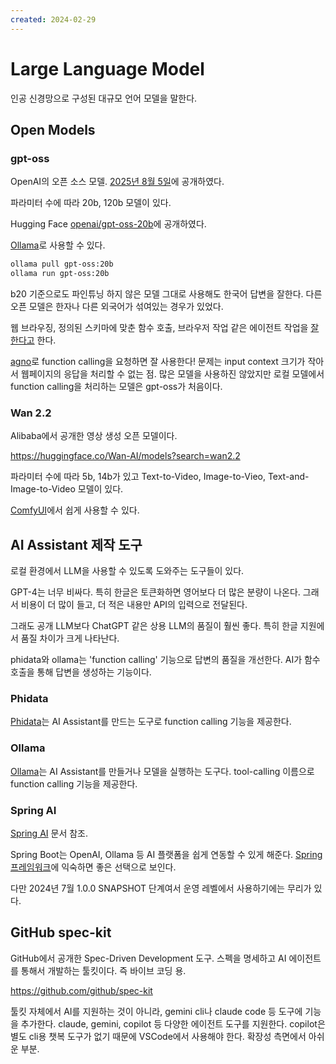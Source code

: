 ```yaml
---
created: 2024-02-29
---
```

# Large Language Model

인공 신경망으로 구성된 대규모 언어 모델을 말한다.

## Open Models

### gpt-oss

OpenAI의 오픈 소스 모델.
[2025년 8월 5일](https://openai.com/index/introducing-gpt-oss/)에 공개하였다.

파라미터 수에 따라 20b, 120b 모델이 있다.

Hugging Face [openai/gpt-oss-20b](https://huggingface.co/openai/gpt-oss-20b)에 공개하였다.

[Ollama](https://ollama.com/library/gpt-oss)로 사용할 수 있다.

```bash
ollama pull gpt-oss:20b
ollama run gpt-oss:20b
```

b20 기준으로도 파인튜닝 하지 않은 모델 그대로 사용해도 한국어 답변을 잘한다.
다른 오픈 모델은 한자나 다른 외국어가 섞여있는 경우가 있었다.

웹 브라우징, 정의된 스키마에 맞춘 함수 호출, 브라우저 작업 같은 에이전트 작업을 [잘 한다고](https://huggingface.co/openai/gpt-oss-20b#tool-use) 한다.

[agno](/docs/wiki/phidata.md)로 function calling을 요청하면 잘 사용한다!
문제는 input context 크기가 작아서 웹페이지의 응답을 처리할 수 없는 점.
많은 모델을 사용하진 않았지만 로컬 모델에서 function calling을 처리하는 모델은 gpt-oss가 처음이다.

### Wan 2.2

Alibaba에서 공개한 영상 생성 오픈 모델이다.

https://huggingface.co/Wan-AI/models?search=wan2.2

파라미터 수에 따라 5b, 14b가 있고 Text-to-Video, Image-to-Vieo, Text-and-Image-to-Video 모델이 있다.

[ComfyUI](/docs/wiki/machine-learning.md#comfyui)에서 쉽게 사용할 수 있다.

## AI Assistant 제작 도구

로컬 환경에서 LLM을 사용할 수 있도록 도와주는 도구들이 있다.

GPT-4는 너무 비싸다.
특히 한글은 토큰화하면 영어보다 더 많은 분량이 나온다.
그래서 비용이 더 많이 들고, 더 적은 내용만 API의 입력으로 전달된다.

그래도 공개 LLM보다 ChatGPT 같은 상용 LLM의 품질이 훨씬 좋다.
특히 한글 지원에서 품질 차이가 크게 나타난다.

phidata와 ollama는 'function calling' 기능으로 답변의 품질을 개선한다.
AI가 함수 호출을 통해 답변을 생성하는 기능이다.

### Phidata

[Phidata](/docs/wiki/phidata.md)는 AI Assistant를 만드는 도구로 function calling 기능을 제공한다.

### Ollama

[Ollama](/docs/wiki/ollama.md)는 AI Assistant를 만들거나 모델을 실행하는 도구다.
tool-calling 이름으로 function calling 기능을 제공한다.

### Spring AI

[Spring AI](/docs/wiki/spring-framework.md#spring-ai) 문서 참조.

Spring Boot는 OpenAI, Ollama 등 AI 플랫폼을 쉽게 연동할 수 있게 해준다.
[Spring 프레임워크](/docs/wiki/spring-framework.md)에 익숙하면 좋은 선택으로 보인다.

다만 2024년 7월 1.0.0 SNAPSHOT 단계여서 운영 레벨에서 사용하기에는 무리가 있다.

## GitHub spec-kit

GitHub에서 공개한 Spec-Driven Development 도구.
스펙을 명세하고 AI 에이전트를 통해서 개발하는 툴킷이다.
즉 바이브 코딩 용.

https://github.com/github/spec-kit

툴킷 자체에서 AI를 지원하는 것이 아니라, gemini cli나 claude code 등 도구에 기능을 추가한다.
claude, gemini, copilot 등 다양한 에이전트 도구를 지원한다.
copilot은 별도 cli용 챗복 도구가 없기 때문에 VSCode에서 사용해야 한다.
확장성 측면에서 아쉬운 부분.
